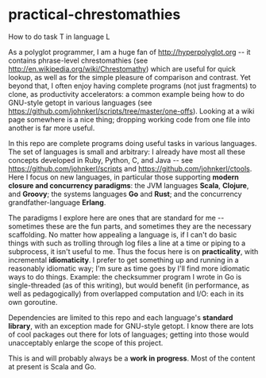 practical-chrestomathies
========================

How to do task T in language L

As a polyglot programmer, I am a huge fan of http://hyperpolyglot.org -- it
contains phrase-level chrestomathies (see
http://en.wikipedia.org/wiki/Chrestomathy) which are useful for quick lookup,
as well as for the simple pleasure of comparison and contrast. Yet beyond that,
I often enjoy having complete programs (not just fragments) to clone, as
productivity accelerators: a common example being how to do GNU-style getopt in
various languages (see
https://github.com/johnkerl/scripts/tree/master/one-offs). Looking at a wiki
page somewhere is a nice thing; dropping working code from one file into
another is far more useful.

In this repo are complete programs doing useful tasks in various languages.
The set of languages is small and arbitrary: I already have most all these
concepts developed in Ruby, Python, C, and Java -- see
https://github.com/johnkerl/scripts and https://github.com/johnkerl/ctools.
Here I focus on new languages, in particular those supporting **modern closure
and concurrency paradigms**: the JVM languages **Scala**, **Clojure**, and
**Groovy**; the systems languages **Go** and **Rust**; and the concurrency
grandfather-language **Erlang**.

The paradigms I explore here are ones that are standard for me -- sometimes
these are the fun parts, and sometimes they are the necessary scaffolding. No
matter how appealing a language is, if I can't do basic things with such as
trolling through log files a line at a time or piping to a subprocess, it isn't
useful to me.  Thus the focus here is on **practicality**, with incremental
**idiomaticity**. I prefer to get something up and running in a reasonably
idiomatic way; I'm sure as time goes by I'll find more idiomatic ways to do
things. Example: the checksummer program I wrote in Go is single-threaded (as
of this writing), but would benefit (in performance, as well as pedagogically)
from overlapped computation and I/O: each in its own goroutine.

Dependencies are limited to this repo and each language's **standard library**,
with an exception made for GNU-style getopt. I know there are lots of cool
packages out there for lots of languages; getting into those would unacceptably
enlarge the scope of this project.

This is and will probably always be a **work in progress**. Most of the content
at present is Scala and Go.
